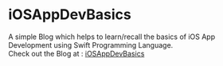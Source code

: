 # iOSAppDevBasics
A simple Blog which helps to learn/recall the basics of iOS App Development using Swift Programming Language.<br>
Check out the Blog at : [iOSAppDevBasics](https://techinessoverloaded.github.io/iOSAppDevBasics/)

